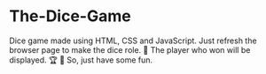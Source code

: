 # The-Dice-Game
Dice game made using HTML, CSS and JavaScript.
Just refresh the browser page to make the dice role. 🎲
The player who won will be displayed. 🏆 🎉
So, just have some fun.
